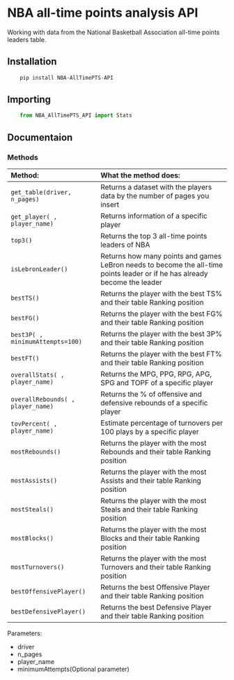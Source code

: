 # NBA all-time points analysis API
 Working with data from the National Basketball Association all-time points leaders table.

## Installation
```python
    pip install NBA-AllTimePTS-API
```   
## Importing
```python
    from NBA_AllTimePTS_API import Stats
```
## Documentaion

### Methods

| Method:                | What the method does:                                                                                                   |
| :----------------------------- | :------------------------------------------------------------------------------------------------------------------- |
|`get_table(driver, n_pages)`| Returns a dataset with the players data by the number of pages you insert                                                                                         |
|`get_player( , player_name)`| Returns information of a specific player |
|`top3()`| Returns the top 3 all-time points leaders of NBA  |
|`isLebronLeader()`| Returns how many points and games LeBron needs to become the all-time points leader or if he has already become the leader                                                            |
|`bestTS()`| Returns the player with the best TS% and their table Ranking position   |
|`bestFG()`| Returns the player with the best FG% and their table Ranking position   |
|`best3P( , minimumAttempts=100)`| Returns the player with the best 3P% and their table Ranking position                                             |
|`bestFT()`| Returns the player with the best FT% and their table Ranking position  |
|`overallStats( , player_name)`| Returns the MPG, PPG, RPG, APG, SPG and TOPF of a specific player  |
|`overallRebounds( , player_name)`| Returns the % of offensive and defensive rebounds of a specific player  |
|`tovPercent( , player_name)`| Estimate percentage of turnovers per 100 plays by a specific player |
|`mostRebounds()`| Returns the player with the most Rebounds and their table Ranking position |
|`mostAssists()`| Returns the player with the most Assists and their table Ranking position   |
|`mostSteals()`| Returns the player with the most Steals and their table Ranking position     |
|`mostBlocks()`| Returns the player with the most Blocks and their table Ranking position     |
|`mostTurnovers()`| Returns the player with the most Turnovers and their table Ranking position |
|`bestOffensivePlayer()`| Returns the best Offensive Player and their table Ranking position  |
|`bestDefensivePlayer()`| Returns the best Defensive Player and their table Ranking position

Parameters: 
- driver
- n_pages
- player_name
- minimumAttempts(Optional parameter)
